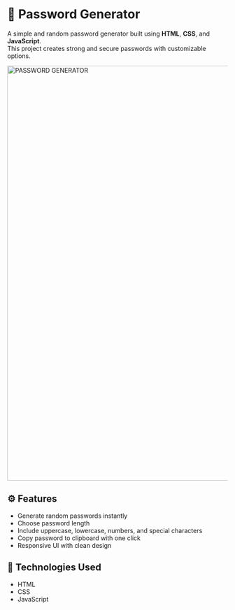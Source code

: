 # 🔐 Password Generator

A simple and random password generator built using **HTML**, **CSS**, and **JavaScript**.  
This project creates strong and secure passwords with customizable options.

<img width="950" alt="PASSWORD GENERATOR" src="https://github.com/user-attachments/assets/18915641-37ec-4a61-98c6-dc493f2b5ece" />




## ⚙️ Features

- Generate random passwords instantly
- Choose password length
- Include uppercase, lowercase, numbers, and special characters
- Copy password to clipboard with one click
- Responsive UI with clean design

## 🚀 Technologies Used

- HTML
- CSS
- JavaScript


